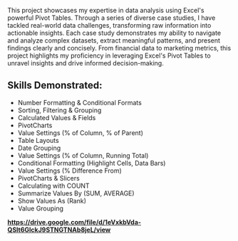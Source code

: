 This project showcases my expertise in data analysis using Excel's powerful Pivot Tables. Through a series of diverse case studies, I have tackled real-world data challenges, transforming raw information into actionable insights. Each case study demonstrates my ability to navigate and analyze complex datasets, extract meaningful patterns, and present findings clearly and concisely. From financial data to marketing metrics, this project highlights my proficiency in leveraging Excel's Pivot Tables to unravel insights and drive informed decision-making.

## Skills Demonstrated:

- Number Formatting & Conditional Formats
- Sorting, Filtering & Grouping
- Calculated Values & Fields
- PivotCharts
- Value Settings (% of Column, % of Parent)
- Table Layouts
- Date Grouping
- Value Settings (% of Column, Running Total)
- Conditional Formatting (Highlight Cells, Data Bars)
- Value Settings (% Difference From)
- PivotCharts & Slicers
- Calculating with COUNT
- Summarize Values By (SUM, AVERAGE)
- Show Values As (Rank)
- Value Grouping

**https://drive.google.com/file/d/1eVxkbVda-QSlt6GlckJ9STNGTNAb8jeL/view**
